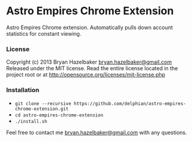 Astro Empires Chrome Extension
===================

Astro Empires Chrome extension. Automatically pulls down account statistics for constant viewing.

### License ###

Copyright (c) 2013 Bryan Hazelbaker <bryan.hazelbaker@gmail.com>
Released under the MIT license. Read the entire license located in the project root or at http://opensource.org/licenses/mit-license.php

### Installation ###

 * `git clone --recursive https://github.com/delphian/astro-empires-chrome-extension.git`
 * `cd astro-empires-chrome-extension`
 * `./install.sh`

Feel free to contact me bryan.hazelbaker@gmail.com with any questions.